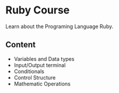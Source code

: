 # Ruby Course

Learn about the Programing Language Ruby.

## Content

* Variables and Data types
* Input/Output terminal
* Conditionals
* Control Structure
* Mathematic Operations